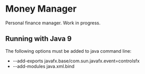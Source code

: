 # Money Manager

Personal finance manager. Work in progress.

## Running with Java 9

The following options must be added to java command line:

* --add-exports javafx.base/com.sun.javafx.event=controlsfx
* --add-modules java.xml.bind
